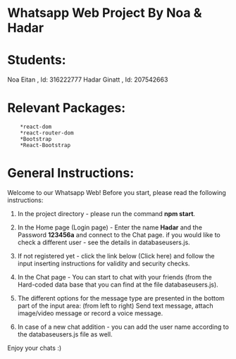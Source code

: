 # Whatsapp Web Project By Noa & Hadar

 # Students:
   Noa Eitan , Id: 316222777
   Hadar Ginatt , Id: 207542663
    
   # Relevant Packages:
        *react-dom
        *react-router-dom
        *Bootstrap
        *React-Bootstrap
        
   # General Instructions:
   
   Welcome to our Whatsapp Web!
   Before you start, please read the following instructions:
   
   1. In the project directory - please run the command **npm start**.
   
   2. In the Home page (Login page) - Enter the name **Hadar** and the Password **123456a** and connect to the Chat page.
      if you would like to check a different user -  see the details in  databaseusers.js.
   3. If not registered yet - click the link below (Click here) and follow the input inserting instructions for validity and security checks.
   4. In the Chat page - You can start to chat with your friends (from the Hard-coded data base that you can find at the file databaseusers.js).
   5. The different options for the message type are presented in the bottom part of the input area:
      (from left to right) Send text message, attach image/video message or record a voice message.
   6. In case of a new chat addition - you can add the user name according to the databaseusers.js file as well.
   
   
   Enjoy your chats :)
   
   
       
  
  
